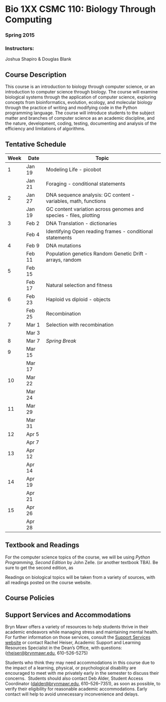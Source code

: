 # Bio 1XX CSMC 110: Biology Through Computing
### Spring 2015

### Instructors:
Joshua Shapiro & Douglas Blank

## Course Description

This course is an introduction to biology through computer science, or an introduction to computer science through biology. The course will examine biological systems through the application of computer science, exploring concepts from bioinformatics, evolution, ecology, and molecular biology through the practice of writing and modifying code in the Python programming language. The course will introduce students to the subject matter and branches of computer science as an academic discipline, and the nature, development, coding, testing, documenting and analysis of the efficiency and limitations of algorithms.


## Tentative Schedule

 Week | Date   | Topic 
------|--------|---------
1     | Jan 19 | Modeling Life - picobot 
      | Jan 21 | Foraging - conditional statements
2     | Jan 27 | DNA sequence analysis: GC content - variables, math, functions
      | Jan 19 | GC content variation across genomes and species - files, plotting
3     | Feb 2  | DNA Translation - dictionaries
      | Feb 4  | Identifying Open reading frames - conditional statements
4     | Feb 9  | DNA mutations
      | Feb 11 | Population genetics Random Genetic Drift - arrays, random
5     | Feb 15 |   
      | Feb 17 | Natural selection and fitness
6     | Feb 23 | Haploid vs diploid - objects
      | Feb 25 | Recombination
7     | Mar 1  | Selection with recombination
      | Mar 3  | 
8     | Mar 7  | *Spring Break* 
9     | Mar 15 | 
      | Mar 17 | 
10    | Mar 22 | 
      | Mar 24 | 
11    | Mar 29 |
      | Mar 31 | 
12    | Apr 5  |
      | Apr 7  | 
13    | Apr 12 |
      | Apr 14 | 
14    | Apr 19 | 
      | Apr 21 | 
15    | Apr 26 |
      | Apr 28 | 



## Textbook and Readings

For the computer science topics of the course, we will be using *Python Programming, Second Edition* by John Zelle. (or another textbook TBA). Be sure to get the second edition, as 

Readings on biological topics will be taken from a variety of sources, with all readings posted on the course website.


## Course Policies



## Support Services and Accommodations

Bryn Mawr offers a variety of resources to help students thrive in their academic endeavors while managing stress and maintaining mental health. For further information on those services, consult the [Support Services website](http://www.brynmawr.edu/academicsupport/StudentSupportServices.html) or contact Rachel Heiser, Academic Support and Learning Resources Specialist in the Dean’s Office, with questions: ([rheiser@brynmawr.edu](mailto:rheiser@brynmawr.edu), 610-526-5275) 

Students who think they may need accommodations in this course due to the impact of a learning, physical, or psychological disability are encouraged to meet with me privately early in the semester to discuss their concerns.  Students should also contact Deb Alder, Student Access Coordinator ([dalder@brynmawr.edu](mailto:rdalder@brynmawr.edu), 610–526–7351), as soon as possible, to verify their eligibility for reasonable academic accommodations.  Early contact will help to avoid unnecessary inconvenience and delays.
